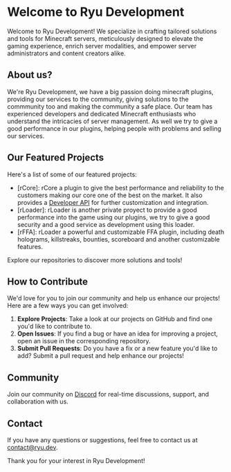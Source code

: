 # Welcome to Ryu Development

Welcome to Ryu Development! We specialize in crafting tailored solutions and tools for Minecraft servers, meticulously designed to elevate the gaming experience, enrich server modalities, and empower server administrators and content creators alike.

## About us?

We're Ryu Development, we have a big passion doing minecraft plugins, providing our services to the community, giving solutions to the commmunity too and making the community a safe place. Our team has experienced developers and dedicated Minecraft enthusiasts who understand the intricacies of server management. As well we try to give a good performance in our plugins, helping people with problems and selling our services.

## Our Featured Projects

Here's a list of some of our featured projects:
- [rCore]: rCore a plugin to give the best performance and reliability to the customers making our core one of the best on the market. It also provides a [Developer API](https://github.com/RyuDevelopment/rCoreAPI) for further customization and integration.
- [rLoader]: rLoader is another private proyect to provide a good performance into the game using our plugins, we try to give a good security and a good service as development using this loader.
- [rFFA]: rLoader a powerful and customizable FFA plugin, including death holograms, killstreaks, bounties, scoreboard and another customizable features.

Explore our repositories to discover more solutions and tools!

## How to Contribute

We'd love for you to join our community and help us enhance our projects! Here are a few ways you can get involved:

1. **Explore Projects**: Take a look at our projects on GitHub and find one you'd like to contribute to.
2. **Open Issues**: If you find a bug or have an idea for improving a project, open an issue in the corresponding repository.
3. **Submit Pull Requests**: Do you have a fix or a new feature you'd like to add? Submit a pull request and help enhance our projects!

## Community

Join our community on [Discord](https://discord.gg/p7KyF7zwPJ) for real-time discussions, support, and collaboration with us.

## Contact

If you have any questions or suggestions, feel free to contact us at [contact@ryu.dev](mailto:contact@ryu.dev).

Thank you for your interest in Ryu Development!
